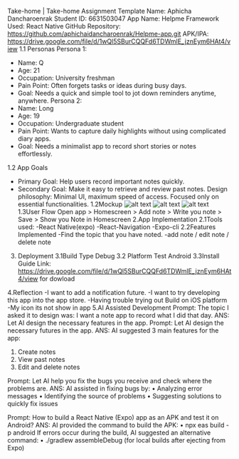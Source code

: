 Take-home | Take-home Assignment Template
Name: Aphicha Dancharoenrak
Student ID: 6631503047
App Name: Helpme
Framework Used: React Native
GitHub Repository: https://github.com/aphichaidancharoenrak/Helpme-app.git
APK/IPA: https://drive.google.com/file/d/1wQl5SBurCQQFd6TDWmlE_jznEym6HAt4/view
1.1 Personas
Persona 1:
- Name: Q
- Age: 21
- Occupation: University freshman
- Pain Point: Often forgets tasks or ideas during busy days.
- Goal: Needs a quick and simple tool to jot down reminders anytime, anywhere.
Persona 2:
- Name: Long
- Age: 19
- Occupation: Undergraduate student
- Pain Point: Wants to capture daily highlights without using complicated diary apps.
- Goal: Needs a minimalist app to record short stories or notes effortlessly.


1.2 App Goals
- Primary Goal: Help users record important notes quickly.
- Secondary Goal: Make it easy to retrieve and review past notes.
Design philosophy: Minimal UI, maximum speed of access. Focused only on essential functionalities.
1.2Mockup
![alt text](0be728c5-18b8-45be-a5ff-bdbf52b388e9.jpg)
![alt text](69a8e6a9-670e-4b62-8b4a-86b42fe0d0ab.jpg)
![alt text](74a0258e-00da-4b31-b440-14be7e3763ad.jpg)
1.3User Flow
Open app > Homescreen > Add note > Write you note > Save > Show you Note in Homescreen
2.App Implementation
2.1Tools used:
-React Native(expo)
-React-Navigation
-Expo-cli
2.2Features Implemented
-Find the topic that you have noted.
-add note  / edit note / delete note
3. Deployment
3.1Build Type
Debug
3.2 Platform Test
Android
3.3Install Guide
Link: https://drive.google.com/file/d/1wQl5SBurCQQFd6TDWmlE_jznEym6HAt4/view for dowload

4.Reflection
-I want to add a notification future.
-I want to try developing this app into the app store.
-Having trouble trying out Build on iOS platform
-My icon its not show in app
5.AI Assisted Development
Prompt: The topic I asked it to design was: I want a note app to record what I did that day.
ANS: Let AI design the necessary features in the app.
Prompt: Let AI design the necessary futures in the app. 
ANS: AI suggested 3 main features for the app:
1.	Create notes
2.	View past notes
3.	Edit and delete notes

Prompt: Let AI help you fix the bugs you receive and check where the problems are.
ANS: AI assisted in fixing bugs by:
•	Analyzing error messages
•	Identifying the source of problems
•	Suggesting solutions to quickly fix issues

Prompt: How to build a React Native (Expo) app as an APK and test it on Android?
ANS:  AI provided the command to build the APK:
•	npx eas build -p android
  If errors occur during the build, AI suggested an alternative command:
•	./gradlew assembleDebug (for local builds after ejecting from Expo)
